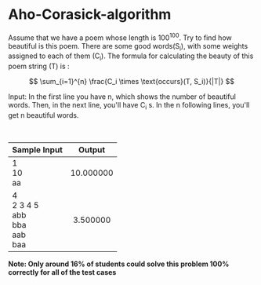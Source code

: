 # Aho-Corasick-algorithm

Assume that we have a poem whose length is $100^{100}$. Try to find how beautiful is this poem. There are some good words(S<sub>i</sub>), with some weights assigned to each of them (C<sub>i</sub>). The formula for calculating the beauty of this poem string (T) is :

$$
\sum_{i=1}^{n} \frac{C_i \times \text{occurs}(T, S_i)}{|T|}
$$

Input: In the first line you have n, which shows the number of beautiful words. Then, in the next line, you'll have C<sub>i</sub> s. In the n following lines, you'll get n beautiful words.

<br>

|Sample Input | Output |
|:---------------------------------------------------|:-------:|
|1<br>10<br>aa                                       |10.000000|
|4<br>2 3 4 5<br>abb<br>bba<br>aab<br>baa   |3.500000|


**Note: Only around 16% of students could solve this problem 100% correctly for all of the test cases**

